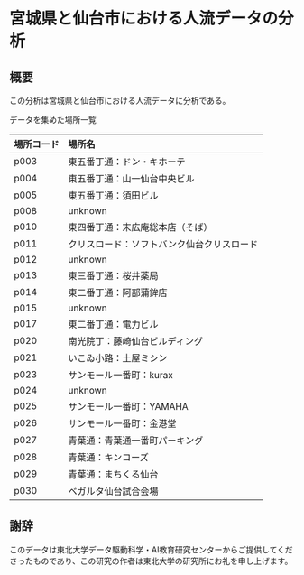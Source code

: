 # 宮城県と仙台市における人流データの分析

## 概要
この分析は宮城県と仙台市における人流データに分析である。

データを集めた場所一覧

|場所コード|場所名|
|:--------|:-----|
p003|東五番丁通：ドン・キホーテ|
p004|東五番丁通：山一仙台中央ビル|
p005|東五番丁通：須田ビル|
p008|unknown|
p010|東四番丁通：末広庵総本店（そば）|
p011|クリスロード：ソフトバンク仙台クリスロード|
p012|unknown|
p013|東三番丁通：桜井薬局|
p014|東二番丁通：阿部蒲鉾店|
p015|unknown|
p017|東二番丁通：電力ビル|
p020|南光院丁：藤崎仙台ビルディング|
p021|いこゐ小路：土屋ミシン|
p023|サンモール一番町：kurax|
p024|unknown|
p025|サンモール一番町：YAMAHA|
p026|サンモール一番町：金港堂|
p027|青葉通：青葉通一番町パーキング|
p028|青葉通：キンコーズ|
p029|青葉通：まちくる仙台|
p030|ベガルタ仙台試合会場|

## 謝辞
このデータは東北大学データ駆動科学・AI教育研究センターからご提供してくださったものであり、この研究の作者は東北大学の研究所にお礼を申し上げます。
